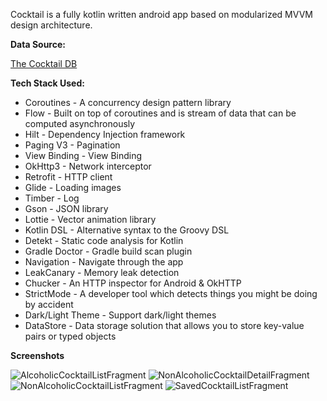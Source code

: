 Cocktail is a fully kotlin written android app based on modularized MVVM design architecture.

**Data Source:**

[The Cocktail DB](https://www.thecocktaildb.com/api.php)

**Tech Stack Used:**

 - Coroutines - A concurrency design pattern library
 - Flow - Built on top of coroutines and is stream of data that can be computed asynchronously
 - Hilt - Dependency Injection framework
 - Paging V3 - Pagination
 - View Binding - View Binding
 - OkHttp3 - Network interceptor
 - Retrofit - HTTP client
 - Glide - Loading images
 - Timber - Log
 - Gson - JSON library
 - Lottie - Vector animation library
 - Kotlin DSL - Alternative syntax to the Groovy DSL
 - Detekt - Static code analysis for Kotlin
 - Gradle Doctor - Gradle build scan plugin
 - Navigation - Navigate through the app
 - LeakCanary - Memory leak detection
 - Chucker - An HTTP inspector for Android & OkHTTP
 - StrictMode - A developer tool which detects things you might be doing by accident
 - Dark/Light Theme - Support dark/light themes
 - DataStore - Data storage solution that allows you to store key-value pairs or typed objects

**Screenshots**

![AlcoholicCocktailListFragment](https://user-images.githubusercontent.com/87356177/143507670-1029a013-ea6e-48c2-ae17-9e9b2ff3f41a.png)
![NonAlcoholicCocktailDetailFragment](https://user-images.githubusercontent.com/87356177/143507674-b0970792-028a-462a-b77d-7d350b52fe6b.png)
![NonAlcoholicCocktailListFragment](https://user-images.githubusercontent.com/87356177/143507677-98832be6-dc7b-490f-aff6-e712f8a85ae4.png)
![SavedCocktailListFragment](https://user-images.githubusercontent.com/87356177/143507678-a2eb1a92-21ea-4557-aa25-d57673a70a8f.png)
